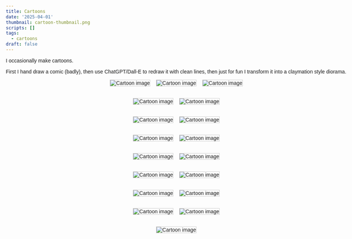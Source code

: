 ```yaml
---
title: Cartoons
date: '2025-04-01'
thumbnail: cartoon-thumbnail.png
scripts: []
tags:
  - cartoons
draft: false
---
```


I occasionally make cartoons.

<!--more-->

First I hand draw a comic (badly), then use ChatGPT/Dall-E to redraw it with clean lines, then just for fun I transform it into a claymation style diorama.

<style>
    body {
      font-family: sans-serif;
      padding: 1rem;
      max-width: 1000px;
      margin: auto;
    }
    .row {
      display: flex;
      gap: 1rem;
      margin-bottom: 2rem;
      justify-content: center;
      flex-wrap: wrap;
    }
    .row img {
      max-width: 100%;
      height: auto;
      max-height: 300px;
      border: 1px solid #ccc;
    }
</style>

  <div class="row">
    <img src="/images/cartoons/germs-handdrawn.png" alt="Cartoon image">
    <img src="/images/cartoons/germs.png" alt="Cartoon image">
    <img src="/images/cartoons/germs-clay.png" alt="Cartoon image">
  </div>

  <div class="row">
    <img src="/images/cartoons/balloon.png" alt="Cartoon image">
    <img src="/images/cartoons/balloon-clay.png" alt="Cartoon image">
  </div>
  
  <div class="row">
    <img src="/images/cartoons/santa.png" alt="Cartoon image">
    <img src="/images/cartoons/santa-clay.png" alt="Cartoon image">
  </div>

  <div class="row">
    <img src="/images/cartoons/gpterminator.png" alt="Cartoon image">
    <img src="/images/cartoons/gpterminator-clay.png" alt="Cartoon image">
  </div>

  <div class="row">
    <img src="/images/cartoons/legolas.png" alt="Cartoon image">
    <img src="/images/cartoons/legolas-clay.png" alt="Cartoon image">
  </div>

  <div class="row">
    <img src="/images/cartoons/skeeter.png" alt="Cartoon image">
    <img src="/images/cartoons/skeeter-clay.png" alt="Cartoon image">
  </div>

  <div class="row">
    <img src="/images/cartoons/snikt.png" alt="Cartoon image">
    <img src="/images/cartoons/snikt-clay.png" alt="Cartoon image">
  </div>

  <div class="row">
    <img src="/images/cartoons/flesh bone spirit.png" alt="Cartoon image">
    <img src="/images/cartoons/flesh bone spirit-clay.png" alt="Cartoon image">
  </div>

  <div class="row">
    <img src="/images/cartoons/cats.png" alt="Cartoon image">
  </div>


</body>
</html>

